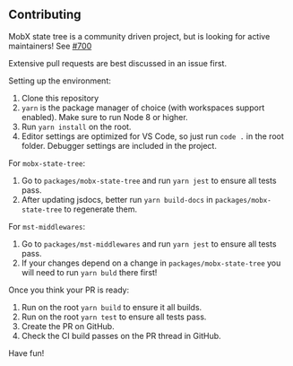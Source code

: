 
## Contributing

MobX state tree is a community driven project, but is looking for active maintainers! See [#700](https://github.com/mobxjs/mobx-state-tree/issues/700)

Extensive pull requests are best discussed in an issue first.

Setting up the environment:

1.  Clone this repository
2.  `yarn` is the package manager of choice (with workspaces support enabled). Make sure to run Node 8 or higher.
3.  Run `yarn install` on the root.
4.  Editor settings are optimized for VS Code, so just run `code .` in the root folder. Debugger settings are included in the project.

For `mobx-state-tree`:

1.  Go to `packages/mobx-state-tree` and run `yarn jest` to ensure all tests pass.
2.  After updating jsdocs, better run `yarn build-docs` in `packages/mobx-state-tree` to regenerate them.

For `mst-middlewares`:

1.  Go to `packages/mst-middlewares` and run `yarn jest` to ensure all tests pass.
2.  If your changes depend on a change in `packages/mobx-state-tree` you will need to run `yarn buld` there first!

Once you think your PR is ready:

1.  Run on the root `yarn build` to ensure it all builds.
2.  Run on the root `yarn test` to ensure all tests pass.
3.  Create the PR on GitHub.
4.  Check the CI build passes on the PR thread in GitHub.

Have fun!
